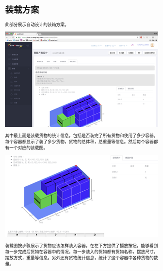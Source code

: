 # 装载方案

此部分展示自动设计的装箱方案。

![](/assets/4.23.png)

其中最上面是装载货物的统计信息，包括是否装完了所有货物和使用了多少容器。每个容器都显示了装了多少货物，货物的总体积，总重量等信息。然后每个容器都有一个对应的装载图。

![](/assets/4.24.png)

装载图按步骤展示了货物应该怎样装入容器。在左下方提供了播放按钮，能够看到每一步完成后货物在容器中的情况。每一步装入的货物都有货物名称，摆放尺寸，摆放方式，重量等信息。另外还有货物统计信息，统计了这个容器中各种货物的数量。

